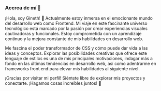 ### Acerca de mí 👋
¡Hola, soy Gineth! 👋 Actualmente estoy inmersa en el emocionante mundo del desarrollo web como Frontend. Mi viaje en este fascinante universo tecnológico está marcado por la pasión por crear experiencias visuales cautivadoras y funcionales. Estoy comprometida con un aprendizaje continuo y la mejora constante de mis habilidades en desarrollo web.

Me fascina el poder transformador de CSS y cómo puede dar vida a las ideas y conceptos. Explorar las posibilidades creativas que ofrece este lenguaje de estilos es una de mis principales motivaciones, indagar más a fondo en las últimas tendencias en desarrollo web, así como adentrarme en frameworks front end para elevar mis habilidades al siguiente nivel.

¡Gracias por visitar mi perfil! Siéntete libre de explorar mis proyectos y conectarte. ¡Hagamos cosas increíbles juntos! 🌟

